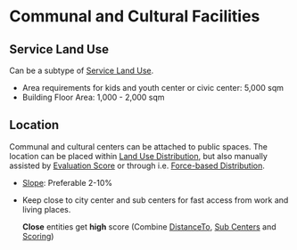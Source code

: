 # Communal and Cultural Facilities

## Service Land Use
Can be a subtype of [Service Land Use]().

* Area requirements for kids and youth center or civic center: 5,000 sqm
* Building Floor Area: 1,000 - 2,000 sqm
  
## Location
Communal and cultural centers can be attached to public spaces. The location can be placed within [Land Use Distribution](), but also manually assisted by [Evaluation Score]() or through i.e. [Force-based Distribution]().

* [Slope](): Preferable 2-10%

* Keep close to city center and sub centers for fast access from work and living places.
  
  **Close** entities get **high** score (Combine [DistanceTo](), [Sub Centers]() and [Scoring]())
